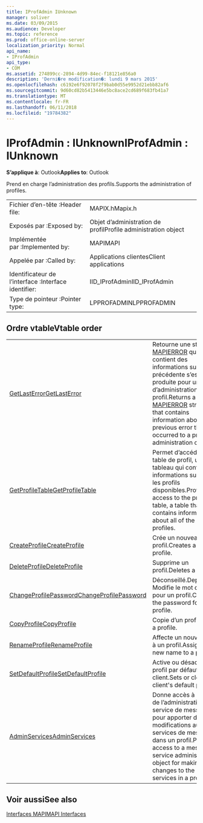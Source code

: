 ```yaml
---
title: IProfAdmin IUnknown
manager: soliver
ms.date: 03/09/2015
ms.audience: Developer
ms.topic: reference
ms.prod: office-online-server
localization_priority: Normal
api_name:
- IProfAdmin
api_type:
- COM
ms.assetid: 274899cc-2894-4d99-84ec-f18121e856a0
description: 'Derni�re modification�: lundi 9 mars 2015'
ms.openlocfilehash: c6192e6f92078f2f9bab0d55e9952d21ebb82af6
ms.sourcegitcommit: 9d60cd82b5413446e5bc8ace2cd689f683fb41a7
ms.translationtype: MT
ms.contentlocale: fr-FR
ms.lasthandoff: 06/11/2018
ms.locfileid: "19784382"
---
```

# <a name="iprofadmin--iunknown"></a><span data-ttu-id="07178-103">IProfAdmin : IUnknown</span><span class="sxs-lookup"><span data-stu-id="07178-103">IProfAdmin : IUnknown</span></span>

  
  
<span data-ttu-id="07178-104">**S’applique à**: Outlook</span><span class="sxs-lookup"><span data-stu-id="07178-104">**Applies to**: Outlook</span></span> 
  
<span data-ttu-id="07178-105">Prend en charge l’administration des profils.</span><span class="sxs-lookup"><span data-stu-id="07178-105">Supports the administration of profiles.</span></span> 
  
|||
|:-----|:-----|
|<span data-ttu-id="07178-106">Fichier d’en-tête :</span><span class="sxs-lookup"><span data-stu-id="07178-106">Header file:</span></span>  <br/> |<span data-ttu-id="07178-107">MAPIX.h</span><span class="sxs-lookup"><span data-stu-id="07178-107">Mapix.h</span></span>  <br/> |
|<span data-ttu-id="07178-108">Exposés par :</span><span class="sxs-lookup"><span data-stu-id="07178-108">Exposed by:</span></span>  <br/> |<span data-ttu-id="07178-109">Objet d’administration de profil</span><span class="sxs-lookup"><span data-stu-id="07178-109">Profile administration object</span></span>  <br/> |
|<span data-ttu-id="07178-110">Implémentée par :</span><span class="sxs-lookup"><span data-stu-id="07178-110">Implemented by:</span></span>  <br/> |<span data-ttu-id="07178-111">MAPI</span><span class="sxs-lookup"><span data-stu-id="07178-111">MAPI</span></span>  <br/> |
|<span data-ttu-id="07178-112">Appelée par :</span><span class="sxs-lookup"><span data-stu-id="07178-112">Called by:</span></span>  <br/> |<span data-ttu-id="07178-113">Applications clientes</span><span class="sxs-lookup"><span data-stu-id="07178-113">Client applications</span></span>  <br/> |
|<span data-ttu-id="07178-114">Identificateur de l’interface :</span><span class="sxs-lookup"><span data-stu-id="07178-114">Interface identifier:</span></span>  <br/> |<span data-ttu-id="07178-115">IID_IProfAdmin</span><span class="sxs-lookup"><span data-stu-id="07178-115">IID_IProfAdmin</span></span>  <br/> |
|<span data-ttu-id="07178-116">Type de pointeur :</span><span class="sxs-lookup"><span data-stu-id="07178-116">Pointer type:</span></span>  <br/> |<span data-ttu-id="07178-117">LPPROFADMIN</span><span class="sxs-lookup"><span data-stu-id="07178-117">LPPROFADMIN</span></span>  <br/> |
   
## <a name="vtable-order"></a><span data-ttu-id="07178-118">Ordre vtable</span><span class="sxs-lookup"><span data-stu-id="07178-118">Vtable order</span></span>

|||
|:-----|:-----|
|[<span data-ttu-id="07178-119">GetLastError</span><span class="sxs-lookup"><span data-stu-id="07178-119">GetLastError</span></span>](iprofadmin-getlasterror.md) <br/> |<span data-ttu-id="07178-120">Retourne une structure [MAPIERROR](mapierror.md) qui contient des informations sur l’erreur précédente s’est produite pour un objet d’administration de profil.</span><span class="sxs-lookup"><span data-stu-id="07178-120">Returns a [MAPIERROR](mapierror.md) structure that contains information about the previous error that occurred to a profile administration object.</span></span>  <br/> |
|[<span data-ttu-id="07178-121">GetProfileTable</span><span class="sxs-lookup"><span data-stu-id="07178-121">GetProfileTable</span></span>](iprofadmin-getprofiletable.md) <br/> |<span data-ttu-id="07178-122">Permet d’accéder à la table de profil, un tableau qui contient des informations sur tous les profils disponibles.</span><span class="sxs-lookup"><span data-stu-id="07178-122">Provides access to the profile table, a table that contains information about all of the available profiles.</span></span>  <br/> |
|[<span data-ttu-id="07178-123">CreateProfile</span><span class="sxs-lookup"><span data-stu-id="07178-123">CreateProfile</span></span>](iprofadmin-createprofile.md) <br/> |<span data-ttu-id="07178-124">Crée un nouveau profil.</span><span class="sxs-lookup"><span data-stu-id="07178-124">Creates a new profile.</span></span>  <br/> |
|[<span data-ttu-id="07178-125">DeleteProfile</span><span class="sxs-lookup"><span data-stu-id="07178-125">DeleteProfile</span></span>](iprofadmin-deleteprofile.md) <br/> |<span data-ttu-id="07178-126">Supprime un profil.</span><span class="sxs-lookup"><span data-stu-id="07178-126">Deletes a profile.</span></span>  <br/> |
|[<span data-ttu-id="07178-127">ChangeProfilePassword</span><span class="sxs-lookup"><span data-stu-id="07178-127">ChangeProfilePassword</span></span>](iprofadmin-changeprofilepassword.md) <br/> |<span data-ttu-id="07178-128">Déconseillé.</span><span class="sxs-lookup"><span data-stu-id="07178-128">Deprecated.</span></span> <span data-ttu-id="07178-129">Modifie le mot de passe pour un profil.</span><span class="sxs-lookup"><span data-stu-id="07178-129">Changes the password for a profile.</span></span>  <br/> |
|[<span data-ttu-id="07178-130">CopyProfile</span><span class="sxs-lookup"><span data-stu-id="07178-130">CopyProfile</span></span>](iprofadmin-copyprofile.md) <br/> |<span data-ttu-id="07178-131">Copie d’un profil.</span><span class="sxs-lookup"><span data-stu-id="07178-131">Copies a profile.</span></span>  <br/> |
|[<span data-ttu-id="07178-132">RenameProfile</span><span class="sxs-lookup"><span data-stu-id="07178-132">RenameProfile</span></span>](iprofadmin-renameprofile.md) <br/> |<span data-ttu-id="07178-133">Affecte un nouveau nom à un profil.</span><span class="sxs-lookup"><span data-stu-id="07178-133">Assigns a new name to a profile.</span></span>  <br/> |
|[<span data-ttu-id="07178-134">SetDefaultProfile</span><span class="sxs-lookup"><span data-stu-id="07178-134">SetDefaultProfile</span></span>](iprofadmin-setdefaultprofile.md) <br/> |<span data-ttu-id="07178-135">Active ou désactive le profil par défaut d’un client.</span><span class="sxs-lookup"><span data-stu-id="07178-135">Sets or clears a client's default profile.</span></span>  <br/> |
|[<span data-ttu-id="07178-136">AdminServices</span><span class="sxs-lookup"><span data-stu-id="07178-136">AdminServices</span></span>](iprofadmin-adminservices.md) <br/> |<span data-ttu-id="07178-137">Donne accès à un objet de l’administration de service de message pour apporter des modifications aux services de message dans un profil.</span><span class="sxs-lookup"><span data-stu-id="07178-137">Provides access to a message service administration object for making changes to the message services in a profile.</span></span>  <br/> |
   
## <a name="see-also"></a><span data-ttu-id="07178-138">Voir aussi</span><span class="sxs-lookup"><span data-stu-id="07178-138">See also</span></span>



[<span data-ttu-id="07178-139">Interfaces MAPI</span><span class="sxs-lookup"><span data-stu-id="07178-139">MAPI Interfaces</span></span>](mapi-interfaces.md)

